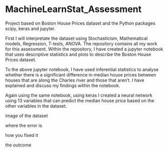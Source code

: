# MachineLearnStat_Assessment
Project based on Boston House Prices dataset and the Python packages scipy, keras and jupyter.

First I will interpretate the dataset using Stochasticism, Mathematical models, Regression, T-tests, ANOVA. The repository contains all my work for this assessment. Within the repository, I have created a jupyter notebook that uses descriptive statistics and
plots to describe the Boston House Prices dataset. 

To the above jupyter notebook, I have used inferential statistics to analyse whether there is a significant difference in median house prices between houses that are along the Charles river and those that aren’t. I have explained and discuss my findings within the notebook. 

Again using the same notebook, using keras I created a neural network using 13 variables that can predict the median house price based on the other variables in the dataset.

image of the dataset

where the error is 

how you fixed it 

the outcome

